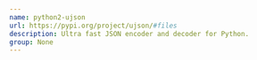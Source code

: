 ```yaml
---
name: python2-ujson
url: https://pypi.org/project/ujson/#files
description: Ultra fast JSON encoder and decoder for Python.
group: None
---
```

